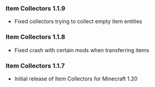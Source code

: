 ### Item Collectors 1.1.9
- Fixed collectors trying to collect empty item entities

### Item Collectors 1.1.8
- Fixed crash with certain mods when transferring items

### Item Collectors 1.1.7
- Initial release of Item Collectors for Minecraft 1.20
